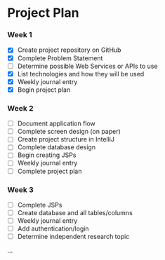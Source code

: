 # Project Plan

### Week 1
- [X] Create project repository on GitHub
- [X] Complete Problem Statement
- [ ] Determine possible Web Services or APIs to use
- [X] List technologies and how they will be used
- [X] Weekly journal entry
- [X] Begin project plan

### Week 2
- [ ] Document application flow
- [ ] Complete screen design (on paper)
- [ ] Create project structure in IntelliJ
- [ ] Complete database design
- [ ] Begin creating JSPs
- [ ] Weekly journal entry
- [ ] Complete project plan

### Week 3
- [ ] Complete JSPs
- [ ] Create database and all tables/columns
- [ ] Weekly journal entry
- [ ] Add authentication/login
- [ ] Determine independent research topic

...




